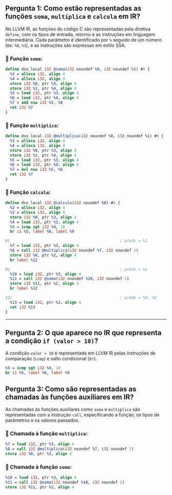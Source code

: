##  Pergunta 1: Como estão representadas as funções `soma`, `multiplica` e `calcula` em IR?

No LLVM IR, as funções do código C são representadas pela diretiva `define`, com os tipos de entrada, retorno e as instruções em linguagem intermediária. Cada parâmetro é identificado por `%` seguido de um número (ex: `%0`, `%1`), e as instruções são expressas em estilo SSA.

### 🔹 Função `soma`:

```llvm
define dso_local i32 @soma(i32 noundef %0, i32 noundef %1) #0 {
  %3 = alloca i32, align 4
  %4 = alloca i32, align 4
  store i32 %0, ptr %3, align 4
  store i32 %1, ptr %4, align 4
  %5 = load i32, ptr %3, align 4
  %6 = load i32, ptr %4, align 4
  %7 = add nsw i32 %5, %6
  ret i32 %7
}
```

### 🔹 Função `multiplica`:

```llvm
define dso_local i32 @multiplica(i32 noundef %0, i32 noundef %1) #0 {
  %3 = alloca i32, align 4
  %4 = alloca i32, align 4
  store i32 %0, ptr %3, align 4
  store i32 %1, ptr %4, align 4
  %5 = load i32, ptr %3, align 4
  %6 = load i32, ptr %4, align 4
  %7 = mul nsw i32 %5, %6
  ret i32 %7
}
```

### 🔹 Função `calcula`:

```llvm
define dso_local i32 @calcula(i32 noundef %0) #0 {
  %2 = alloca i32, align 4
  %3 = alloca i32, align 4
  store i32 %0, ptr %3, align 4
  %4 = load i32, ptr %3, align 4
  %5 = icmp sgt i32 %4, 10
  br i1 %5, label %6, label %9

6:                                                ; preds = %1
  %7 = load i32, ptr %3, align 4
  %8 = call i32 @multiplica(i32 noundef %7, i32 noundef 2)
  store i32 %8, ptr %2, align 4
  br label %12

9:                                                ; preds = %1
  %10 = load i32, ptr %3, align 4
  %11 = call i32 @soma(i32 noundef %10, i32 noundef 5)
  store i32 %11, ptr %2, align 4
  br label %12

12:                                               ; preds = %9, %6
  %13 = load i32, ptr %2, align 4
  ret i32 %13
}
```
---

## Pergunta 2: O que aparece no IR que representa a condição `if (valor > 10)`?

A condição `valor > 10` é representada em LLVM IR pelas instruções de comparação (`icmp`) e salto condicional (`br`).

```llvm
%5 = icmp sgt i32 %4, 10
br i1 %5, label %6, label %9
```

## Pergunta 3: Como são representadas as chamadas às funções auxiliares em IR?

As chamadas às funções auxiliares como `soma` e `multiplica` são representadas com a instrução `call`, especificando a função, os tipos de parâmetros e os valores passados.

### 🔹 Chamada à função `multiplica`:

```llvm
%7 = load i32, ptr %3, align 4
%8 = call i32 @multiplica(i32 noundef %7, i32 noundef 2)
store i32 %8, ptr %2, align 4
```

### 🔹 Chamada à função `soma`:

```llvm
%10 = load i32, ptr %3, align 4
%11 = call i32 @soma(i32 noundef %10, i32 noundef 5)
store i32 %11, ptr %2, align 4
```
